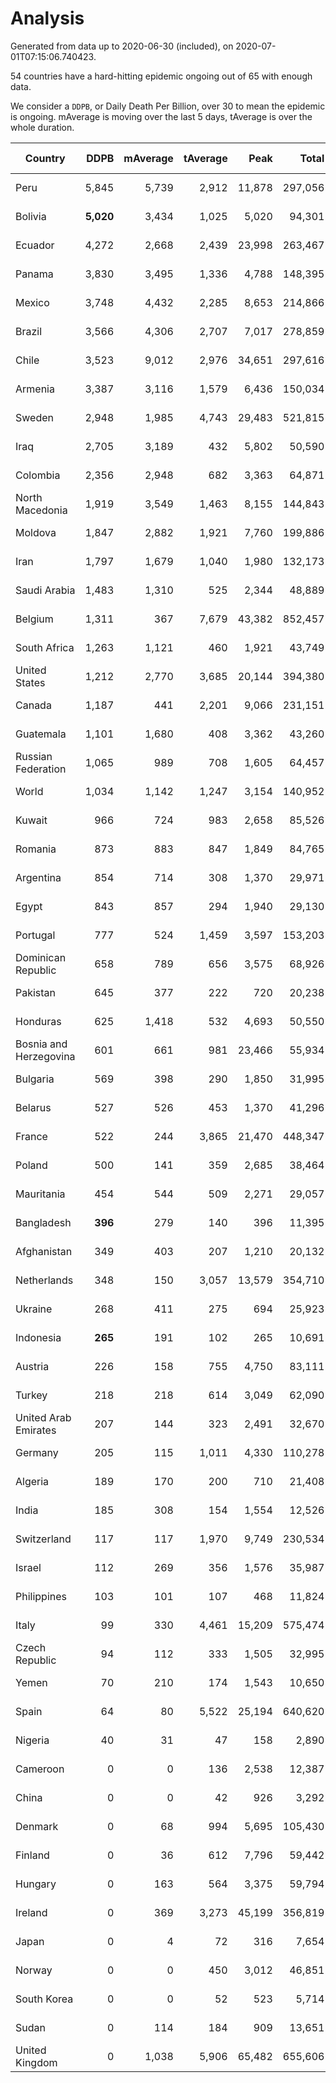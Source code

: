 
# Analysis

Generated from data up to 2020-06-30 (included), on 2020-07-01T07:15:06.740423.

54 countries have a hard-hitting epidemic ongoing out of 65 with enough data.

We consider a `DDPB`, or Daily Death Per Billion, over 30 to mean the epidemic is ongoing.
mAverage is moving over the last 5 days, tAverage is over the whole duration.


| Country | DDPB | mAverage | tAverage | Peak | Total | Start | Peak Date | End | Duration |  Status |
|---------|-----:|---------:|---------:|-----:|------:|-------|-----------|-----|----------|---------|
| Peru | 5,845 | 5,739 | 2,912 | 11,878 | 297,056 | 2020-03-20 | 2020-06-15 | None | 102 days | ongoing |
| Bolivia | **5,020** | 3,434 | 1,025 | 5,020 | 94,301 | 2020-03-30 | 2020-06-30 | None | 92 days | ongoing |
| Ecuador | 4,272 | 2,668 | 2,439 | 23,998 | 263,467 | 2020-03-14 | 2020-05-11 | None | 108 days | ongoing |
| Panama | 3,830 | 3,495 | 1,336 | 4,788 | 148,395 | 2020-03-11 | 2020-06-23 | None | 111 days | ongoing |
| Mexico | 3,748 | 4,432 | 2,285 | 8,653 | 214,866 | 2020-03-28 | 2020-06-04 | None | 94 days | ongoing |
| Brazil | 3,566 | 4,306 | 2,707 | 7,017 | 278,859 | 2020-03-19 | 2020-06-05 | None | 103 days | ongoing |
| Chile | 3,523 | 9,012 | 2,976 | 34,651 | 297,616 | 2020-03-22 | 2020-06-08 | None | 100 days | ongoing |
| Armenia | 3,387 | 3,116 | 1,579 | 6,436 | 150,034 | 2020-03-27 | 2020-06-02 | None | 95 days | ongoing |
| Sweden | 2,948 | 1,985 | 4,743 | 29,483 | 521,815 | 2020-03-12 | 2020-04-16 | None | 110 days | ongoing |
| Iraq | 2,705 | 3,189 | 432 | 5,802 | 50,590 | 2020-03-05 | 2020-06-27 | None | 117 days | ongoing |
| Colombia | 2,356 | 2,948 | 682 | 3,363 | 64,871 | 2020-03-27 | 2020-06-29 | None | 95 days | ongoing |
| North Macedonia | 1,919 | 3,549 | 1,463 | 8,155 | 144,843 | 2020-03-23 | 2020-06-14 | None | 99 days | ongoing |
| Moldova | 1,847 | 2,882 | 1,921 | 7,760 | 199,886 | 2020-03-18 | 2020-06-14 | None | 104 days | ongoing |
| Iran | 1,797 | 1,679 | 1,040 | 1,980 | 132,173 | 2020-02-24 | 2020-06-29 | None | 127 days | ongoing |
| Saudi Arabia | 1,483 | 1,310 | 525 | 2,344 | 48,889 | 2020-03-29 | 2020-06-14 | None | 93 days | ongoing |
| Belgium | 1,311 | 367 | 7,679 | 43,382 | 852,457 | 2020-03-11 | 2020-04-10 | None | 111 days | ongoing |
| South Africa | 1,263 | 1,121 | 460 | 1,921 | 43,749 | 2020-03-27 | 2020-06-24 | None | 95 days | ongoing |
| United States | 1,212 | 2,770 | 3,685 | 20,144 | 394,380 | 2020-03-15 | 2020-04-16 | None | 107 days | ongoing |
| Canada | 1,187 | 441 | 2,201 | 9,066 | 231,151 | 2020-03-17 | 2020-05-06 | None | 105 days | ongoing |
| Guatemala | 1,101 | 1,680 | 408 | 3,362 | 43,260 | 2020-03-16 | 2020-06-06 | None | 106 days | ongoing |
| Russian Federation | 1,065 | 989 | 708 | 1,605 | 64,457 | 2020-03-31 | 2020-05-29 | None | 91 days | ongoing |
| World | 1,034 | 1,142 | 1,247 | 3,154 | 140,952 | 2020-03-09 | 2020-04-16 | None | 113 days | ongoing |
| Kuwait | 966 | 724 | 983 | 2,658 | 85,526 | 2020-04-04 | 2020-05-16 | None | 87 days | ongoing |
| Romania | 873 | 883 | 847 | 1,849 | 84,765 | 2020-03-22 | 2020-04-10 | None | 100 days | ongoing |
| Argentina | 854 | 714 | 308 | 1,370 | 29,971 | 2020-03-25 | 2020-03-30 | None | 97 days | ongoing |
| Egypt | 843 | 857 | 294 | 1,940 | 29,130 | 2020-03-23 | 2020-06-17 | None | 99 days | ongoing |
| Portugal | 777 | 524 | 1,459 | 3,597 | 153,203 | 2020-03-17 | 2020-04-03 | None | 105 days | ongoing |
| Dominican Republic | 658 | 789 | 656 | 3,575 | 68,926 | 2020-03-17 | 2020-04-13 | None | 105 days | ongoing |
| Pakistan | 645 | 377 | 222 | 720 | 20,238 | 2020-03-31 | 2020-06-20 | None | 91 days | ongoing |
| Honduras | 625 | 1,418 | 532 | 4,693 | 50,550 | 2020-03-27 | 2020-06-27 | None | 95 days | ongoing |
| Bosnia and Herzegovina | 601 | 661 | 981 | 23,466 | 55,934 | 2020-05-04 | 2020-05-04 | None | 57 days | ongoing |
| Bulgaria | 569 | 398 | 290 | 1,850 | 31,995 | 2020-03-12 | 2020-06-06 | None | 110 days | ongoing |
| Belarus | 527 | 526 | 453 | 1,370 | 41,296 | 2020-03-31 | 2020-06-19 | None | 91 days | ongoing |
| France | 522 | 244 | 3,865 | 21,470 | 448,347 | 2020-03-06 | 2020-04-16 | None | 116 days | ongoing |
| Poland | 500 | 141 | 359 | 2,685 | 38,464 | 2020-03-15 | 2020-06-20 | None | 107 days | ongoing |
| Mauritania | 454 | 544 | 509 | 2,271 | 29,057 | 2020-05-04 | 2020-06-11 | None | 57 days | ongoing |
| Bangladesh | **396** | 279 | 140 | 396 | 11,395 | 2020-04-10 | 2020-06-30 | None | 81 days | ongoing |
| Afghanistan | 349 | 403 | 207 | 1,210 | 20,132 | 2020-03-25 | 2020-06-18 | None | 97 days | ongoing |
| Netherlands | 348 | 150 | 3,057 | 13,579 | 354,710 | 2020-03-06 | 2020-04-07 | None | 116 days | ongoing |
| Ukraine | 268 | 411 | 275 | 694 | 25,923 | 2020-03-28 | 2020-06-17 | None | 94 days | ongoing |
| Indonesia | **265** | 191 | 102 | 265 | 10,691 | 2020-03-18 | 2020-06-30 | None | 104 days | ongoing |
| Austria | 226 | 158 | 755 | 4,750 | 83,111 | 2020-03-12 | 2020-04-23 | None | 110 days | ongoing |
| Turkey | 218 | 218 | 614 | 3,049 | 62,090 | 2020-03-21 | 2020-04-17 | None | 101 days | ongoing |
| United Arab Emirates | 207 | 144 | 323 | 2,491 | 32,670 | 2020-03-21 | 2020-05-10 | None | 101 days | ongoing |
| Germany | 205 | 115 | 1,011 | 4,330 | 110,278 | 2020-03-13 | 2020-04-15 | None | 109 days | ongoing |
| Algeria | 189 | 170 | 200 | 710 | 21,408 | 2020-03-15 | 2020-04-10 | None | 107 days | ongoing |
| India | 185 | 308 | 154 | 1,554 | 12,526 | 2020-04-10 | 2020-06-17 | None | 81 days | ongoing |
| Switzerland | 117 | 117 | 1,970 | 9,749 | 230,534 | 2020-03-05 | 2020-04-15 | None | 117 days | ongoing |
| Israel | 112 | 269 | 356 | 1,576 | 35,987 | 2020-03-21 | 2020-04-10 | None | 101 days | ongoing |
| Philippines | 103 | 101 | 107 | 468 | 11,824 | 2020-03-12 | 2020-04-12 | None | 110 days | ongoing |
| Italy | 99 | 330 | 4,461 | 15,209 | 575,474 | 2020-02-22 | 2020-03-28 | None | 129 days | ongoing |
| Czech Republic | 94 | 112 | 333 | 1,505 | 32,995 | 2020-03-23 | 2020-04-15 | None | 99 days | ongoing |
| Yemen | 70 | 210 | 174 | 1,543 | 10,650 | 2020-04-30 | 2020-06-16 | None | 61 days | ongoing |
| Spain | 64 | 80 | 5,522 | 25,194 | 640,620 | 2020-03-06 | 2020-06-20 | None | 116 days | ongoing |
| Nigeria | 40 | 31 | 47 | 158 | 2,890 | 2020-04-30 | 2020-06-17 | None | 61 days | ongoing |
| Cameroon | 0 | 0 | 136 | 2,538 | 12,387 | 2020-03-25 | 2020-06-15 | 2020-06-24 | 91 days | finished |
| China | 0 | 0 | 42 | 926 | 3,292 | 2020-01-30 | 2020-04-16 | 2020-04-16 | 77 days | finished |
| Denmark | 0 | 68 | 994 | 5,695 | 105,430 | 2020-03-15 | 2020-04-02 | 2020-06-29 | 106 days | finished |
| Finland | 0 | 36 | 612 | 7,796 | 59,442 | 2020-03-21 | 2020-04-22 | 2020-06-26 | 97 days | finished |
| Hungary | 0 | 163 | 564 | 3,375 | 59,794 | 2020-03-15 | 2020-04-19 | 2020-06-29 | 106 days | finished |
| Ireland | 0 | 369 | 3,273 | 45,199 | 356,819 | 2020-03-12 | 2020-04-25 | 2020-06-29 | 109 days | finished |
| Japan | 0 | 4 | 72 | 316 | 7,654 | 2020-03-11 | 2020-05-02 | 2020-06-24 | 105 days | finished |
| Norway | 0 | 0 | 450 | 3,012 | 46,851 | 2020-03-13 | 2020-04-21 | 2020-06-25 | 104 days | finished |
| South Korea | 0 | 0 | 52 | 523 | 5,714 | 2020-02-23 | 2020-03-10 | 2020-06-10 | 108 days | finished |
| Sudan | 0 | 114 | 184 | 909 | 13,651 | 2020-04-14 | 2020-05-30 | 2020-06-27 | 74 days | finished |
| United Kingdom | 0 | 1,038 | 5,906 | 65,482 | 655,606 | 2020-03-10 | 2020-04-30 | 2020-06-29 | 111 days | finished |

